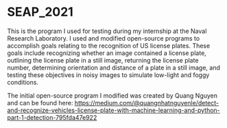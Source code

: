 # SEAP_2021
This is the program I used for testing during my internship at the Naval Research Laboratory. I used and modified open-source programs to accomplish goals relating to the recognition of US license plates. These goals include recognizing whether an image contained a license plate, outlining the license plate in a still image, returning the license plate number, determining orientation and distance of a plate in a still image, and testing these objectives in noisy images to simulate low-light and foggy conditions.

The initial open-source program I modified was created by Quang Nguyen and can be found here: https://medium.com/@quangnhatnguyenle/detect-and-recognize-vehicles-license-plate-with-machine-learning-and-python-part-1-detection-795fda47e922
